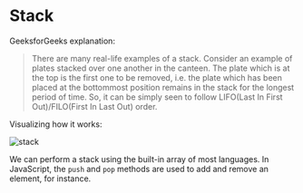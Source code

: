 # Stack

GeeksforGeeks explanation:

> There are many real-life examples of a stack. Consider an example of plates stacked over one another in the canteen. The plate which is at the top is the first one to be removed, i.e. the plate which has been placed at the bottommost position remains in the stack for the longest period of time. So, it can be simply seen to follow LIFO(Last In First Out)/FILO(First In Last Out) order.

Visualizing how it works:

![stack](https://deepblade.com/wp-content/uploads/2022/04/stackgif.gif)

We can perform a stack using the built-in array of most languages. In JavaScript, the `push` and `pop` methods are used to add and remove an element, for instance.